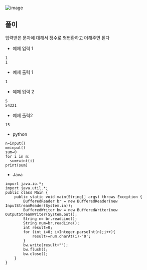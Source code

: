 ![image](https://github.com/kdfasdf/TIL/assets/96770726/a5a144c2-f95c-4466-913c-823ee198ea98)

## 풀이
입력받은 문자에 대해서 정수로 형변환하고 더해주면 된다

- 예제 입력 1
```
1
1
```
- 예제 출력 1
```
1
```

- 예제 입력 2
```
5
54321
```

- 예제 출력2
```
15
```

- python
```
n=input()
m=input()
sum=0
for i in m:
  sum+=int(i)
print(sum)
```

- Java
```
import java.io.*;
import java.util.*;
public class Main {
    public static void main(String[] args) throws Exception {
        BufferedReader br = new BufferedReader(new InputStreamReader(System.in));
        BufferedWriter bw = new BufferedWriter(new OutputStreamWriter(System.out));
        String n= br.readLine();
        String num=br.readLine();
        int result=0;
        for (int i=0; i<Integer.parseInt(n);i++){
            result+=num.charAt(i)-'0';
        }
        bw.write(result+"");
        bw.flush();
        bw.close();
    }
}

```
